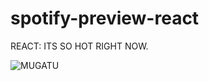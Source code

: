 # spotify-preview-react
REACT: ITS SO HOT RIGHT NOW.

![MUGATU](http://images.moviefanatic.com/iu/s--1dSV8rqv--/t_xlarge_l/f_auto,fl_lossy,q_75/v1411399977/will-ferrell-zoolander.jpg)
